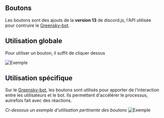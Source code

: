 ## Boutons
Les boutons sont des ajouts de la **version 13** de discord.js, l'API utilisée pour contruire le [Greensky-bot](https://bit.ly/3tK2gAL).

## Utilisation globale
Pour utiliser un bouton, il suffit de cliquer dessus

![Exemple](https://media.discordapp.net/attachments/976356791451529236/977571935066132510/unknown.png)

## Utilisation spécifique
Sur le [Greensky-bot](https://bit.ly/3tK2gAL), les boutons sont utilisés pour apporter de l'interaction entre les utilisateurs et le bot. Ils permettent d'accélérer le processus, autrefois fait avec des réactions.

*Ci-dessous un exemple d'utilisation pertinente des boutons*
![Exemple](https://media.discordapp.net/attachments/976356791451529236/977572291611336734/unknown.png?width=547&height=676)